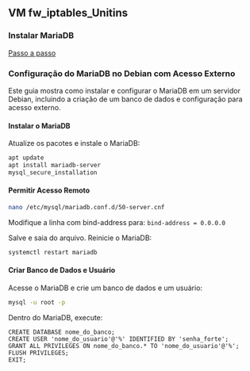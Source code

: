 ## VM fw_iptables_Unitins

### Instalar MariaDB

[Passo a passo](https://www.digitalocean.com/community/tutorials/how-to-install-mariadb-on-debian-11)

### Configuração do MariaDB no Debian com Acesso Externo

Este guia mostra como instalar e configurar o MariaDB em um servidor Debian, incluindo a criação de um banco de dados e configuração para acesso externo.

#### Instalar o MariaDB

Atualize os pacotes e instale o MariaDB:

```bash
apt update
apt install mariadb-server
mysql_secure_installation
```
#### Permitir Acesso Remoto

```bash
nano /etc/mysql/mariadb.conf.d/50-server.cnf
```

Modifique a linha com bind-address para:
`bind-address = 0.0.0.0`

Salve e saia do arquivo. Reinicie o MariaDB:
```bash
systemctl restart mariadb
```

#### Criar Banco de Dados e Usuário
Acesse o MariaDB e crie um banco de dados e um usuário:
```bash
mysql -u root -p
```

Dentro do MariaDB, execute:
```mariadb
CREATE DATABASE nome_do_banco;
CREATE USER 'nome_do_usuario'@'%' IDENTIFIED BY 'senha_forte';
GRANT ALL PRIVILEGES ON nome_do_banco.* TO 'nome_do_usuario'@'%';
FLUSH PRIVILEGES;
EXIT;
```